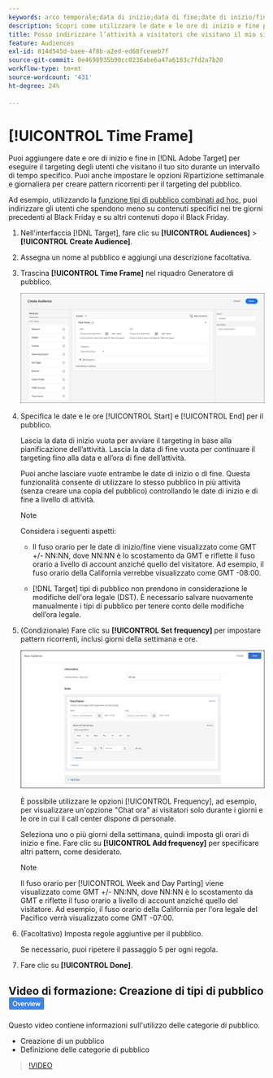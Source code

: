 ```yaml
---
keywords: arco temporale;data di inizio;data di fine;date di inizio/fine;pianificazione di target;ripartizione settimanale;ripartizione giornaliera;ripartizione
description: Scopri come utilizzare le date e le ore di inizio e fine per eseguire il targeting degli utenti che visitano il sito durante un intervallo di tempo specifico.
title: Posso indirizzare l’attività a visitatori che visitano il mio sito in momenti specifici?
feature: Audiences
exl-id: 814d545d-baee-4f8b-a2ed-ed68fceaeb7f
source-git-commit: 0e4698935b90cc0236abe6a47a6183c7fd2a7b20
workflow-type: tm+mt
source-wordcount: '431'
ht-degree: 24%

---
```


# [!UICONTROL Time Frame]

Puoi aggiungere date e ore di inizio e fine in [!DNL Adobe Target] per eseguire il targeting degli utenti che visitano il tuo sito durante un intervallo di tempo specifico. Puoi anche impostare le opzioni Ripartizione settimanale e giornaliera per creare pattern ricorrenti per il targeting del pubblico.

Ad esempio, utilizzando la [funzione tipi di pubblico combinati ad hoc](/help/main/c-target/combining-multiple-audiences.md#concept_A7386F1EA4394BD2AB72399C225981E5), puoi indirizzare gli utenti che spendono meno su contenuti specifici nei tre giorni precedenti al Black Friday e su altri contenuti dopo il Black Friday.

1. Nell&#39;interfaccia [!DNL Target], fare clic su **[!UICONTROL Audiences]** > **[!UICONTROL Create Audience]**.
1. Assegna un nome al pubblico e aggiungi una descrizione facoltativa.
1. Trascina **[!UICONTROL Time Frame]** nel riquadro Generatore di pubblico.

   ![immagine target_timeframe_dialog](assets/target_timeframe_dialog.png)

1. Specifica le date e le ore [!UICONTROL Start] e [!UICONTROL End] per il pubblico.

   Lascia la data di inizio vuota per avviare il targeting in base alla pianificazione dellʼattività. Lascia la data di fine vuota per continuare il targeting fino alla data e allʼora di fine dellʼattività.

   Puoi anche lasciare vuote entrambe le date di inizio o di fine. Questa funzionalità consente di utilizzare lo stesso pubblico in più attività (senza creare una copia del pubblico) controllando le date di inizio e di fine a livello di attività.

   >[!NOTE]
   >
   >Considera i seguenti aspetti:
   >
   >* Il fuso orario per le date di inizio/fine viene visualizzato come GMT +/- NN:NN, dove NN:NN è lo scostamento da GMT e riflette il fuso orario a livello di account anziché quello del visitatore. Ad esempio, il fuso orario della California verrebbe visualizzato come GMT -08:00.
   >
   >* [!DNL Target] tipi di pubblico non prendono in considerazione le modifiche dell&#39;ora legale (DST). È necessario salvare nuovamente manualmente i tipi di pubblico per tenere conto delle modifiche dell’ora legale.

1. (Condizionale) Fare clic su **[!UICONTROL Set frequency]** per impostare pattern ricorrenti, inclusi giorni della settimana e ore.

   ![Ripartizione settimanale e giornaliera](assets/week_and_day_parting.png)

   È possibile utilizzare le opzioni [!UICONTROL Frequency], ad esempio, per visualizzare un&#39;opzione &quot;Chat ora&quot; ai visitatori solo durante i giorni e le ore in cui il call center dispone di personale.

   Seleziona uno o più giorni della settimana, quindi imposta gli orari di inizio e fine. Fare clic su **[!UICONTROL Add frequency]** per specificare altri pattern, come desiderato.

   >[!NOTE]
   >
   >Il fuso orario per [!UICONTROL Week and Day Parting] viene visualizzato come GMT +/- NN:NN, dove NN:NN è lo scostamento da GMT e riflette il fuso orario a livello di account anziché quello del visitatore. Ad esempio, il fuso orario della California per l&#39;ora legale del Pacifico verrà visualizzato come GMT -07:00.

1. (Facoltativo) Imposta regole aggiuntive per il pubblico.

   Se necessario, puoi ripetere il passaggio 5 per ogni regola.

1. Fare clic su **[!UICONTROL Done]**.

## Video di formazione: Creazione di tipi di pubblico ![Icona panoramica](/help/main/assets/overview.png)

Questo video contiene informazioni sull&#39;utilizzo delle categorie di pubblico.

* Creazione di un pubblico
* Definizione delle categorie di pubblico

>[!VIDEO](https://video.tv.adobe.com/v/17392)
